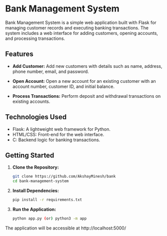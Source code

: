 # Bank Management System

Bank Management System is a simple web application built with Flask for managing customer records and executing banking transactions. The system includes a web interface for adding customers, opening accounts, and processing transactions.

## Features

- **Add Customer:** Add new customers with details such as name, address, phone number, email, and password.

- **Open Account:** Open a new account for an existing customer with an account number, customer ID, and initial balance.

- **Process Transactions:** Perform deposit and withdrawal transactions on existing accounts.

## Technologies Used

- Flask: A lightweight web framework for Python.
- HTML/CSS: Front-end for the web interface.
- C: Backend logic for banking transactions.

## Getting Started

1. **Clone the Repository:**
   ```bash
   git clone https://github.com/AkshayMinesh/bank
   cd bank-management-system
2. **Install Dependencies:**
   ```bash
   pip install -r requirements.txt
4. **Run the Application:**
   ```bash
   python app.py (or) python3 -m app
   
The application will be accessible at http://localhost:5000/
